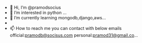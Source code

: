 - 👋 Hi, I’m @pramodsocius
- 👀 I’m interested in python  ...
- 🌱 I’m currently learning mongodb,django,aws...
-
- 📫 How to reach me 
you can contact with below emails
official:pramodb@socisus.com
personal:pramod31@gmail.co...

<!---
pramodsocius/pramodsocius is a ✨ special ✨ repository because its `README.md` (this file) appears on your GitHub profile.
You can click the Preview link to take a look at your changes.
--->
